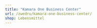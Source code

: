 ```yaml
---
title: "Kamara One Business Center"
url: /zwedru/kamara-one-business-center/
shop: Lebensmittel
---
```

